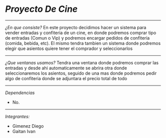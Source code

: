 # ***Proyecto De Cine***
---
*¿En que consiste?* 
En este proyecto decidimos hacer un sistema para vender entradas y confiteria de un cine, en donde podremos comprar tipo de entradas (Comun o Vip) y podremos encargar pedidos de confiteria (comida, bebida, etc). El mismo tendra tambien un sistema donde podremos elegir que asientos quiere tener el comprador y seleccionarlos

---
*¿Que ventanas usamos?*
Tendra una ventana donde podremos comprar las entradas y desde ahi automaticamente se abrira otra donde seleccionaremos los asientos, seguido de una mas donde podremos pedir algo de confiteria donde se adjuntara el precio total de todo

---
*Dependencias*
- No.
---
*Integrantes:*
* Gimenez Diego
* Gaitan Ivan